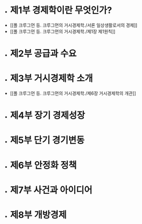 - # 제1부 경제학이란 무엇인가?
- [[폴 크루그먼 등. 크루그먼의 거시경제학./서론 일상생활로서의 경제]]
- [[폴 크루그먼 등. 크루그먼의 거시경제학./제1장 제1원칙]]
- # 제2부 공급과 수요
- # 제3부 거시경제학 소개
- [[폴 크루그먼 등. 크루그먼의 거시경제학./제6장 거시경제학의 개관]]
- # 제4부 장기 경제성장
- # 제5부 단기 경기변동
- # 제6부 안정화 정책
- # 제7부 사건과 아이디어
- # 제8부 개방경제